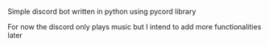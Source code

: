 Simple discord bot written in python using pycord library

For now the discord only plays music but I intend to add more functionalities later

